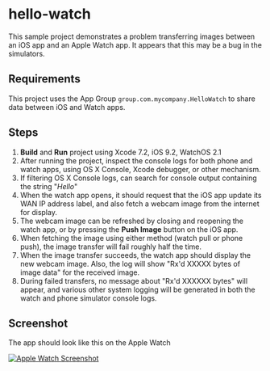 # hello-watch

This sample project demonstrates a problem transferring images between an iOS app and an Apple Watch app. It appears that this may be a bug in the simulators.

## Requirements

This project uses the App Group `group.com.mycompany.HelloWatch` to share data between iOS and Watch apps.

## Steps

 1. **Build** and **Run** project using Xcode 7.2, iOS 9.2, WatchOS 2.1
 2. After running the project, inspect the console logs for both phone and watch apps, using OS X Console, Xcode debugger, or other mechanism.
 3. If filtering OS X Console logs, can search for console output containing the string "*Hello*"
 4. When the watch app opens, it should request that the iOS app update its WAN IP address label, and also fetch a webcam image from the internet for display.
 5. The webcam image can be refreshed by closing and reopening the watch app, or by pressing the **Push Image** button on the iOS app.
 6. When fetching the image using either method (watch pull or phone push), the image transfer will fail roughly half the time.
 7. When the image transfer succeeds, the watch app should display the new webcam image. Also, the log will show "Rx'd XXXXX bytes of image data" for the received image.
 8. During failed transfers, no message about "Rx'd XXXXXX bytes" will appear, and various other system logging will be generated in both the watch and phone simulator console logs.

## Screenshot

The app should look like this on the Apple Watch

[![Apple Watch Screenshot][1]][1]

  [1]: http://i.imgur.com/ABylzuo.png?1
